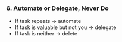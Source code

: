 ### 6. Automate or Delegate, Never Do

- If task repeats → automate
- If task is valuable but not you → delegate
- If task is neither → delete
